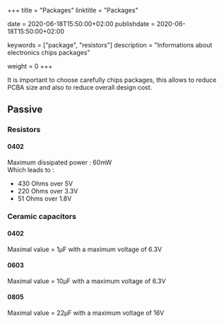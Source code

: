 +++
title = "Packages"
linktitle = "Packages"

date = 2020-06-18T15:50:00+02:00
publishdate = 2020-06-18T15:50:00+02:00

keywords = ["package", "resistors"]
description = "Informations about electronics chips packages"

weight = 0
+++

It is important to choose carefully chips packages, this allows to reduce PCBA size and also to reduce overall design cost.

## Passive

### Resistors

#### 0402

Maximum dissipated power : 60mW  
Which leads to :

- 430 Ohms over 5V
- 220 Ohms over 3.3V
- 51 Ohms over 1.8V

### Ceramic capacitors

#### 0402

Maximal value = 1µF with a maximum voltage of 6.3V

#### 0603

Maximal value = 10µF with a maximum voltage of 6.3V

#### 0805

Maximal value = 22µF with a maximum voltage of 16V